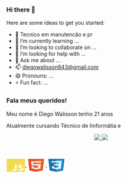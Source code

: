 ### Hi there 👋



Here are some ideas to get you started:

- 🔭 Tecnico em manutencão e pr
- 🌱 I’m currently learning ...
- 👯 I’m looking to collaborate on ...
- 🤔 I’m looking for help with ...
- 💬 Ask me about ...
- 📫 diegowalisson843@gmail.com
- 😄 Pronouns: ...
- ⚡ Fun fact: ...

<h3>Fala meus queridos!</h3>
<p> Meu nome é Diego Walisson tenho 21 anos</p>
<p> Atualmente cursando Técnico de Imformátia e <p>
 
 <div align="center">
  <a href="https://github.com/rafaballerini">
  <img height="130em" src="https://github-readme-stats.vercel.app/api?username=Dwferreira&show_icons=true&theme=merko&include_all_commits=true&count_private=true"/>
  <img height="130em" src="https://github-readme-stats.vercel.app/api/top-langs/?username=Dwferreira&layout=compact&langs_count=7&theme=merko"/>
</div>
 
 ##
 
<div style="display: inline_block"><br>
  <img align="center" alt="DW-Js" height="35" width="50" src="https://raw.githubusercontent.com/devicons/devicon/master/icons/javascript/javascript-plain.svg">
  <img align="center" alt="DW-HTML" height="35" width="50" src="https://raw.githubusercontent.com/devicons/devicon/master/icons/html5/html5-original.svg">
  <img align="center" alt="DW-CSS" height="35" width="50" src="https://raw.githubusercontent.com/devicons/devicon/master/icons/css3/css3-original.svg">
</div>
  
